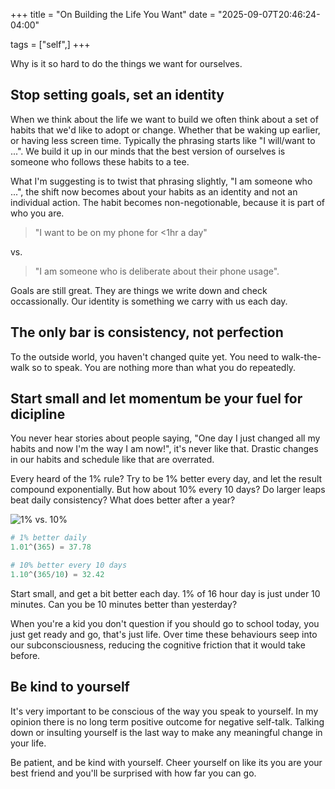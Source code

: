+++
title = "On Building the Life You Want"
date = "2025-09-07T20:46:24-04:00"

tags = ["self",]
+++

Why is it so hard to do the things we want for ourselves.

## Stop setting goals, set an identity

When we think about the life we want to build we often think about a set of habits that we'd like to adopt or change.
Whether that be waking up earlier, or having less screen time.
Typically the phrasing starts like "I will/want to ...".
We build it up in our minds that the best version of ourselves is someone who follows these habits to a tee.

What I'm suggesting is to twist that phrasing slightly, "I am someone who ...", the shift now becomes about your habits as an identity and not an individual action.
The habit becomes non-negotionable, because it is part of who you are.

> "I want to be on my phone for <1hr a day"

vs.
> "I am someone who is deliberate about their phone usage".

Goals are still great. They are things we write down and check occassionally.
Our identity is something we carry with us each day.

## The only bar is consistency, not perfection

To the outside world, you haven't changed quite yet. You need to walk-the-walk so to speak. You are nothing more than what you do repeatedly.

## Start small and let momentum be your fuel for dicipline

You never hear stories about people saying, "One day I just changed all my habits and now I'm the way I am now!", it's never like that.
Drastic changes in our habits and schedule like that are overrated.

Every heard of the 1% rule? Try to be 1% better every day, and let the result compound exponentially. But how about 10% every 10 days? Do larger leaps beat daily consistency? What does better after a year?

![1% vs. 10%](/images/one-percent-vs-ten-percent.png)

```python
# 1% better daily
1.01^(365) = 37.78

# 10% better every 10 days
1.10^(365/10) = 32.42
```

Start small, and get a bit better each day. 1% of 16 hour day is just under 10 minutes. Can you be 10 minutes better than yesterday?

When you're a kid you don't question if you should go to school today, you just get ready and go, that's just life.
Over time these behaviours seep into our subconsciousness, reducing the cognitive friction that it would take before.

## Be kind to yourself

It's very important to be conscious of the way you speak to yourself. In my opinion there is no long term positive outcome for negative self-talk. Talking down or insulting yourself is the last way to make any meaningful change in your life.

Be patient, and be kind with yourself. Cheer yourself on like its you are your best friend and you'll be surprised with how far you can go.
